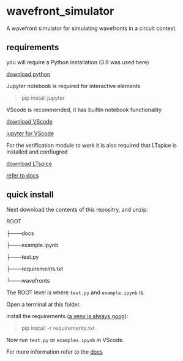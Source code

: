 # wavefront_simulator
A wavefront simulator for simulating wavefronts in a circuit context.

## requirements

you will require a Python installation (3.9 was used here)

[download python](https://www.python.org/downloads/)

Jupyter notebook is required for interactive elements

> pip install jupyter

VScode is recommended, it has builtin notebook functionality

[download VScode](https://code.visualstudio.com/download)

[jupyter for VScode](https://code.visualstudio.com/docs/datascience/jupyter-notebooks)

For the verification module to work it is also required that LTspice is installed and confiugred

[download LTspice](https://www.analog.com/en/design-center/design-tools-and-calculators/ltspice-simulator.html)

[refer to docs](https://wavefront-simulator.readthedocs.io/en/latest/)

## quick install

Next download the contents of this repositry, and unzip:

ROOT

├───docs

├───example.ipynb

├───test.py

├───requirements.txt

└───wavefronts

The ROOT level is where `test.py` and `example.ipynb` is.

Open a terminal at this folder.

install the requirements ([a venv is always goog](https://realpython.com/python-virtual-environments-a-primer/)):

> pip install -r requirements.txt

Now run `test.py` or `examples.ipynb` in VScode.

For more information refer to the [docs](https://wavefront-simulator.readthedocs.io/en/latest/)

